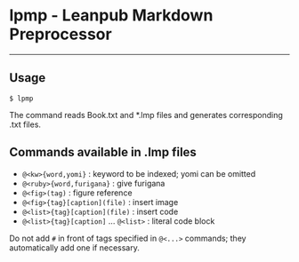 # lpmp - Leanpub Markdown Preprocessor
--------

## Usage

    $ lpmp

The command reads Book.txt and *.lmp files
and generates corresponding .txt files.

## Commands available in .lmp files

- `@<kw>{word,yomi}` : keyword to be indexed; yomi can be omitted
- `@<ruby>{word,furigana}` : give furigana
- `@<fig>(tag)` : figure reference
- `@<fig>{tag}[caption](file)` : insert image
- `@<list>{tag}[caption](file)` : insert code
- `@<list>{tag}[caption]` ... `@<list>` : literal code block

Do not add `#` in front of tags specified in `@<...>` commands;
they automatically add one if necessary.
